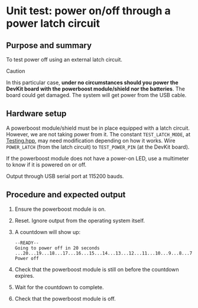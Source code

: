 # Unit test: power on/off through a power latch circuit

## Purpose and summary

To test power off using an external latch circuit.

> [!CAUTION]
> In this particular case,
> **under no circumstances should you power the DevKit board with the powerboost module/shield nor the batteries**.
> The board could get damaged. The system will get power from the USB cable.

## Hardware setup

A powerboost module/shield must be in place equipped with a latch circuit.
However, we are not taking power from it.
The constant `TEST_LATCH_MODE`, at [Testing.hpp](./../../../../include/Testing.hpp),
may need modification depending on how it works.
Wire `POWER_LATCH` (from the latch circuit) to `TEST_POWER_PIN`
(at the DevKit board).

If the powerboost module does not have a power-on LED,
use a multimeter to know if it is powered on or off.

Output through USB serial port at 115200 bauds.

## Procedure and expected output

1. Ensure the powerboost module is on.
2. Reset. Ignore output from the operating system itself.
3. A countdown will show up:

   ```text
   --READY--
   Going to power off in 20 seconds
   ...20...19...18...17...16...15...14...13...12...11...10...9...8...7...6...5...4...3...2...1...0
   Power off
   ```

4. Check that the powerboost module is still on before the countdown expires.
5. Wait for the countdown to complete.
6. Check that the powerboost module is off.
